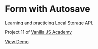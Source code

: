 # Form with Autosave

Learning and practicing Local Storage API.

Project 11 of [Vanilla JS Academy](https://vanillajsacademy.com/)

[View Demo](https://mashablair.github.io/weather-app/)
